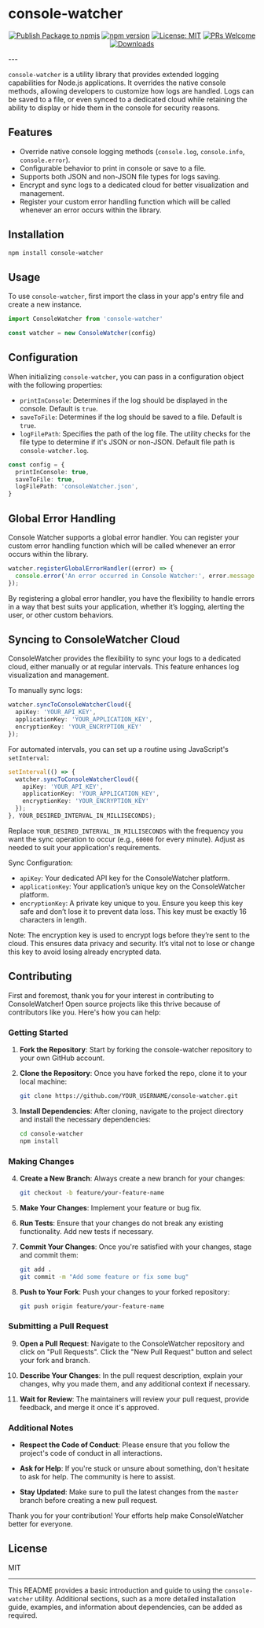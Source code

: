 # console-watcher

<!-- markdownlint-disable MD029 -->
<!-- markdownlint-disable MD033 -->
<div align="center">

[![Publish Package to npmjs](https://github.com/francosion042/console-watcher/actions/workflows/npm-publish.yml/badge.svg)](https://github.com/francosion042/console-watcher/actions/workflows/npm-publish.yml)   [![npm version](https://img.shields.io/npm/v/console-watcher.svg?style=flat-square)](https://www.npmjs.org/package/console-watcher)   [![License: MIT](https://img.shields.io/badge/License-MIT-yellow.svg)](https://opensource.org/licenses/MIT)    [![PRs Welcome](https://img.shields.io/badge/PRs-welcome-brightgreen.svg)](http://makeapullrequest.com)    [![Downloads](https://img.shields.io/npm/dm/console-watcher.svg)](https://www.npmjs.com/package/console-watcher)

</div>
---

`console-watcher` is a utility library that provides extended logging capabilities for Node.js applications. It overrides the native console methods, allowing developers to customize how logs are handled. Logs can be saved to a file, or even synced to a dedicated cloud while retaining the ability to display or hide them in the console for security reasons.

## Features

- Override native console logging methods (`console.log`, `console.info`, `console.error`).
- Configurable behavior to print in console or save to a file.
- Supports both JSON and non-JSON file types for logs saving.
- Encrypt and sync logs to a dedicated cloud for better visualization and management.
- Register your custom error handling function which will be called whenever an error occurs within the library.

## Installation

```bash
npm install console-watcher
```

## Usage

To use `console-watcher`, first import the class in your app's entry file and create a new instance.

```typescript
import ConsoleWatcher from 'console-watcher'

const watcher = new ConsoleWatcher(config)
```

## Configuration

When initializing `console-watcher`, you can pass in a configuration object with the following properties:

- `printInConsole`: Determines if the log should be displayed in the console. Default is `true`.
- `saveToFile`: Determines if the log should be saved to a file. Default is `true`.
- `logFilePath`: Specifies the path of the log file. The utility checks for the file type to determine if it's JSON or non-JSON. Default file path is `console-watcher.log`.

```typescript
const config = {
  printInConsole: true,
  saveToFile: true,
  logFilePath: 'consoleWatcher.json',
}
```

## Global Error Handling

Console Watcher supports a global error handler. You can register your custom error handling function which will be called whenever an error occurs within the library.

```typescript
watcher.registerGlobalErrorHandler((error) => {
  console.error('An error occurred in Console Watcher:', error.message ?? error?.response?.statusText ?? 'Unknown');
});
```

By registering a global error handler, you have the flexibility to handle errors in a way that best suits your application, whether it’s logging, alerting the user, or other custom behaviors.

## Syncing to ConsoleWatcher Cloud

ConsoleWatcher provides the flexibility to sync your logs to a dedicated cloud, either manually or at regular intervals. This feature enhances log visualization and management.

To manually sync logs:

```typescript
watcher.syncToConsoleWatcherCloud({
  apiKey: 'YOUR_API_KEY',
  applicationKey: 'YOUR_APPLICATION_KEY',
  encryptionKey: 'YOUR_ENCRYPTION_KEY'
});
```

For automated intervals, you can set up a routine using JavaScript's `setInterval`:

```typescript
setInterval(() => {
  watcher.syncToConsoleWatcherCloud({
    apiKey: 'YOUR_API_KEY',
    applicationKey: 'YOUR_APPLICATION_KEY',
    encryptionKey: 'YOUR_ENCRYPTION_KEY'
  });
}, YOUR_DESIRED_INTERVAL_IN_MILLISECONDS);
```

Replace `YOUR_DESIRED_INTERVAL_IN_MILLISECONDS` with the frequency you want the sync operation to occur (e.g., `60000` for every minute). Adjust as needed to suit your application's requirements.

Sync Configuration:

- `apiKey`: Your dedicated API key for the ConsoleWatcher platform.
- `applicationKey`: Your application’s unique key on the ConsoleWatcher platform.
- `encryptionKey`: A private key unique to you. Ensure you keep this key safe and don’t lose it to prevent data loss. This key must be exactly 16 characters in length.

Note: The encryption key is used to encrypt logs before they’re sent to the cloud. This ensures data privacy and security. It’s vital not to lose or change this key to avoid losing already encrypted data.

## Contributing

First and foremost, thank you for your interest in contributing to ConsoleWatcher! Open source projects like this thrive because of contributors like you. Here's how you can help:

### Getting Started

1. **Fork the Repository**: Start by forking the console-watcher repository to your own GitHub account.

2. **Clone the Repository**: Once you have forked the repo, clone it to your local machine:

   ```bash
   git clone https://github.com/YOUR_USERNAME/console-watcher.git
   ```

3. **Install Dependencies**: After cloning, navigate to the project directory and install the necessary dependencies:

   ```bash
   cd console-watcher
   npm install
   ```

### Making Changes

4. **Create a New Branch**: Always create a new branch for your changes:

   ```bash
   git checkout -b feature/your-feature-name
   ```

5. **Make Your Changes**: Implement your feature or bug fix.

6. **Run Tests**: Ensure that your changes do not break any existing functionality. Add new tests if necessary.

7. **Commit Your Changes**: Once you're satisfied with your changes, stage and commit them:

   ```bash
   git add .
   git commit -m "Add some feature or fix some bug"
   ```

8. **Push to Your Fork**: Push your changes to your forked repository:

   ```bash
   git push origin feature/your-feature-name
   ```

### Submitting a Pull Request

9. **Open a Pull Request**: Navigate to the ConsoleWatcher repository and click on "Pull Requests". Click the "New Pull Request" button and select your fork and branch.

10. **Describe Your Changes**: In the pull request description, explain your changes, why you made them, and any additional context if necessary.

11. **Wait for Review**: The maintainers will review your pull request, provide feedback, and merge it once it's approved.

### Additional Notes

- **Respect the Code of Conduct**: Please ensure that you follow the project's code of conduct in all interactions.

- **Ask for Help**: If you're stuck or unsure about something, don't hesitate to ask for help. The community is here to assist.

- **Stay Updated**: Make sure to pull the latest changes from the `master` branch before creating a new pull request.

Thank you for your contribution! Your efforts help make ConsoleWatcher better for everyone.

## License

MIT

---

This README provides a basic introduction and guide to using the `console-watcher` utility. Additional sections, such as a more detailed installation guide, examples, and information about dependencies, can be added as required.
